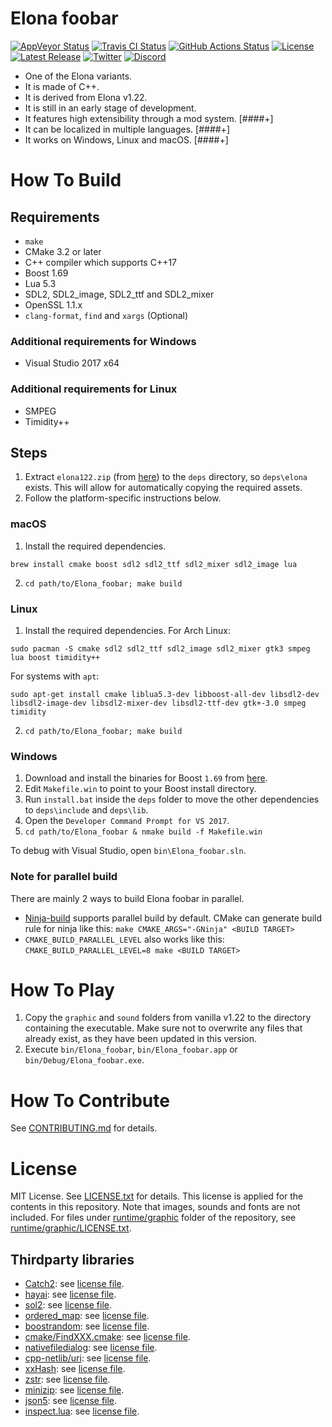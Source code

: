 # Elona foobar

[![AppVeyor Status](https://ci.appveyor.com/api/projects/status/jqhbtdkx86lool4t/branch/develop?svg=true)](https://ci.appveyor.com/project/ki-foobar/elonafoobar/branch/develop)
[![Travis CI Status](https://travis-ci.com/elonafoobar/elonafoobar.svg?branch=develop)](https://travis-ci.com/elonafoobar/elonafoobar)
[![GitHub Actions Status](https://github.com/elonafoobar/elonafoobar/workflows/Build/badge.svg)](https://github.com/elonafoobar/elonafoobar/actions)
[![License](https://img.shields.io/github/license/elonafoobar/elonafoobar)](LICENSE.txt)
[![Latest Release](https://img.shields.io/github/v/release/elonafoobar/elonafoobar)](https://github.com/elonafoobar/elonafoobar/releases/latest)
[![Twitter](https://img.shields.io/twitter/follow/ElonaFoobar?style=social)](https://twitter.com/ElonaFoobar)
[![Discord](https://img.shields.io/discord/520137317206458383)](https://discord.gg/4htdyc2)

* One of the Elona variants.
* It is made of C++.
* It is derived from Elona v1.22.
* It is still in an early stage of development.
* It features high extensibility through a mod system. [####+]
* It can be localized in multiple languages. [####+]
* It works on Windows, Linux and macOS. [####+]


# How To Build

## Requirements

* `make`
* CMake 3.2 or later
* C++ compiler which supports C++17
* Boost 1.69
* Lua 5.3
* SDL2, SDL2_image, SDL2_ttf and SDL2_mixer
* OpenSSL 1.1.x
* `clang-format`, `find` and `xargs` (Optional)

### Additional requirements for Windows

* Visual Studio 2017 x64

### Additional requirements for Linux

* SMPEG
* Timidity++


## Steps

1. Extract `elona122.zip` (from [here](http://ylvania.style.coocan.jp/file/elona122.zip)) to the `deps` directory, so `deps\elona` exists. This will allow for automatically copying the required assets.
2. Follow the platform-specific instructions below.

### macOS

1. Install the required dependencies.
```
brew install cmake boost sdl2 sdl2_ttf sdl2_mixer sdl2_image lua
```
2. `cd path/to/Elona_foobar; make build`


### Linux

1. Install the required dependencies. For Arch Linux:
```
sudo pacman -S cmake sdl2 sdl2_ttf sdl2_image sdl2_mixer gtk3 smpeg lua boost timidity++
```
For systems with `apt`:
```
sudo apt-get install cmake liblua5.3-dev libboost-all-dev libsdl2-dev libsdl2-image-dev libsdl2-mixer-dev libsdl2-ttf-dev gtk+-3.0 smpeg timidity
```
2. `cd path/to/Elona_foobar; make build`


### Windows

1. Download and install the binaries for Boost `1.69` from [here](https://dl.bintray.com/boostorg/release/1.69.0/binaries/boost_1_69_0-msvc-14.1-64.exe).
2. Edit `Makefile.win` to point to your Boost install directory.
3. Run `install.bat` inside the `deps` folder to move the other dependencies to `deps\include` and `deps\lib`.
4. Open the `Developer Command Prompt for VS 2017`.
5. `cd path/to/Elona_foobar & nmake build -f Makefile.win`

To debug with Visual Studio, open `bin\Elona_foobar.sln`.


### Note for parallel build

There are mainly 2 ways to build Elona foobar in parallel.

* [Ninja-build](https://ninja-build.org/) supports parallel build by default. CMake can generate build rule for ninja like this: `make CMAKE_ARGS="-GNinja" <BUILD TARGET>`
* `CMAKE_BUILD_PARALLEL_LEVEL` also works like this: `CMAKE_BUILD_PARALLEL_LEVEL=8 make <BUILD TARGET>`



# How To Play

1. Copy the `graphic` and `sound` folders from vanilla v1.22 to the directory containing the executable. Make sure not to overwrite any files that already exist, as they have been updated in this version.
2. Execute `bin/Elona_foobar`, `bin/Elona_foobar.app` or `bin/Debug/Elona_foobar.exe`.


# How To Contribute

See [CONTRIBUTING.md](.github/CONTRIBUTING.md) for details.



# License

MIT License. See [LICENSE.txt](LICENSE.txt) for details. This license is applied for the
contents in this repository. Note that images, sounds and fonts are not included.
For files under [runtime/graphic](runtime/graphic/) folder of the repository, see
[runtime/graphic/LICENSE.txt](runtime/graphic/LICENSE.txt).


## Thirdparty libraries

* [Catch2](https://github.com/catchorg/Catch2): see [license file](src/thirdparty/catch2/LICENSE).
* [hayai](https://github.com/nickbruun/hayai): see [license file](src/thirdparty/hayai/LICENSE).
* [sol2](https://github.com/ThePhD/sol2): see [license file](src/thirdparty/sol2/LICENSE.txt).
* [ordered_map](https://github.com/Tessil/ordered-map): see [license file](src/thirdparty/ordered_map/LICENSE).
* [boostrandom](https://github.com/boostorg/random): see [license file](src/thirdparty/LICENSE_1_0.txt).
* [cmake/FindXXX.cmake](https://github.com/tcbrindle/sdl2-cmake-scripts): see [license file](cmake/LICENSE).
* [nativefiledialog](https://github.com/mlabbe/nativefiledialog): see [license file](src/thirdparty/nfd/LICENSE).
* [cpp-netlib/uri](https://github.com/cpp-netlib/uri): see [license file](src/thirdparty/uri/LICENSE_1_0.txt).
* [xxHash](https://github.com/Cyan4973/xxHash): see [license file](src/thirdparty/xxHash/LICENSE).
* [zstr](https://github.com/mateidavid/zstr): see [license file](src/thirdparty/zstr/LICENSE).
* [minizip](https://github.com/mnoinvaz/minizip): see [license file](src/thirdparty/minizip/LICENSE).
* [json5](https://github.com/ki-foobar/json5): see [license file](src/thirdparty/json5/LICENSE).
* [inspect.lua](https://github.com/kikito/inspect.lua): see [license file](runtime/data/script/prelude/inspect.lua).
